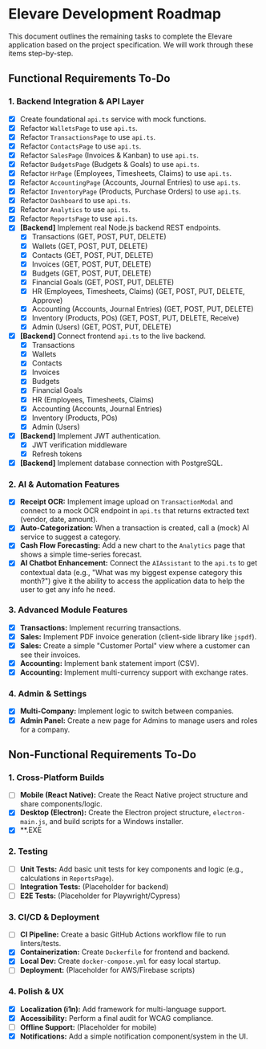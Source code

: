 # Elevare Development Roadmap

This document outlines the remaining tasks to complete the Elevare application based on the project specification. We will work through these items step-by-step.

## Functional Requirements To-Do

### 1. Backend Integration & API Layer
- [x] Create foundational `api.ts` service with mock functions.
- [x] Refactor `WalletsPage` to use `api.ts`.
- [x] Refactor `TransactionsPage` to use `api.ts`.
- [x] Refactor `ContactsPage` to use `api.ts`.
- [x] Refactor `SalesPage` (Invoices & Kanban) to use `api.ts`.
- [x] Refactor `BudgetsPage` (Budgets & Goals) to use `api.ts`.
- [x] Refactor `HrPage` (Employees, Timesheets, Claims) to use `api.ts`.
- [x] Refactor `AccountingPage` (Accounts, Journal Entries) to use `api.ts`.
- [x] Refactor `InventoryPage` (Products, Purchase Orders) to use `api.ts`.
- [x] Refactor `Dashboard` to use `api.ts`.
- [x] Refactor `Analytics` to use `api.ts`.
- [x] Refactor `ReportsPage` to use `api.ts`.
- [x] **[Backend]** Implement real Node.js backend REST endpoints.
  - [x] Transactions (GET, POST, PUT, DELETE)
  - [x] Wallets (GET, POST, PUT, DELETE)
  - [x] Contacts (GET, POST, PUT, DELETE)
  - [x] Invoices (GET, POST, PUT, DELETE)
  - [x] Budgets (GET, POST, PUT, DELETE)
  - [x] Financial Goals (GET, POST, PUT, DELETE)
  - [x] HR (Employees, Timesheets, Claims) (GET, POST, PUT, DELETE, Approve)
  - [x] Accounting (Accounts, Journal Entries) (GET, POST, PUT, DELETE)
  - [x] Inventory (Products, POs) (GET, POST, PUT, DELETE, Receive)
  - [x] Admin (Users) (GET, POST, PUT, DELETE)
- [x] **[Backend]** Connect frontend `api.ts` to the live backend.
  - [x] Transactions
  - [x] Wallets
  - [x] Contacts
  - [x] Invoices
  - [x] Budgets
  - [x] Financial Goals
  - [x] HR (Employees, Timesheets, Claims)
  - [x] Accounting (Accounts, Journal Entries)
  - [x] Inventory (Products, POs)
  - [x] Admin (Users)
- [x] **[Backend]** Implement JWT authentication.
  - [x] JWT verification middleware
  - [x] Refresh tokens
- [x] **[Backend]** Implement database connection with PostgreSQL.

### 2. AI & Automation Features
- [x] **Receipt OCR:** Implement image upload on `TransactionModal` and connect to a mock OCR endpoint in `api.ts` that returns extracted text (vendor, date, amount).
- [x] **Auto-Categorization:** When a transaction is created, call a (mock) AI service to suggest a category.
- [x] **Cash Flow Forecasting:** Add a new chart to the `Analytics` page that shows a simple time-series forecast.
- [x] **AI Chatbot Enhancement:** Connect the `AIAssistant` to the `api.ts` to get contextual data (e.g., "What was my biggest expense category this month?") give it the ability to access the application data to help the user to get any info he need.

### 3. Advanced Module Features
- [x] **Transactions:** Implement recurring transactions.
- [x] **Sales:** Implement PDF invoice generation (client-side library like `jspdf`).
- [x] **Sales:** Create a simple "Customer Portal" view where a customer can see their invoices.
- [x] **Accounting:** Implement bank statement import (CSV).
- [x] **Accounting:** Implement multi-currency support with exchange rates.

### 4. Admin & Settings
- [x] **Multi-Company:** Implement logic to switch between companies.
- [x] **Admin Panel:** Create a new page for Admins to manage users and roles for a company.

## Non-Functional Requirements To-Do

### 1. Cross-Platform Builds
- [ ] **Mobile (React Native):** Create the React Native project structure and share components/logic.
- [x] **Desktop (Electron):** Create the Electron project structure, `electron-main.js`, and build scripts for a Windows installer.
- [x] **.EXE

### 2. Testing
- [ ] **Unit Tests:** Add basic unit tests for key components and logic (e.g., calculations in `ReportsPage`).
- [ ] **Integration Tests:** (Placeholder for backend)
- [ ] **E2E Tests:** (Placeholder for Playwright/Cypress)

### 3. CI/CD & Deployment
- [ ] **CI Pipeline:** Create a basic GitHub Actions workflow file to run linters/tests.
- [x] **Containerization:** Create `Dockerfile` for frontend and backend.
- [x] **Local Dev:** Create `docker-compose.yml` for easy local startup.
- [ ] **Deployment:** (Placeholder for AWS/Firebase scripts)

### 4. Polish & UX
- [x] **Localization (i1n):** Add framework for multi-language support.
- [x] **Accessibility:** Perform a final audit for WCAG compliance.
- [ ] **Offline Support:** (Placeholder for mobile)
- [x] **Notifications:** Add a simple notification component/system in the UI.